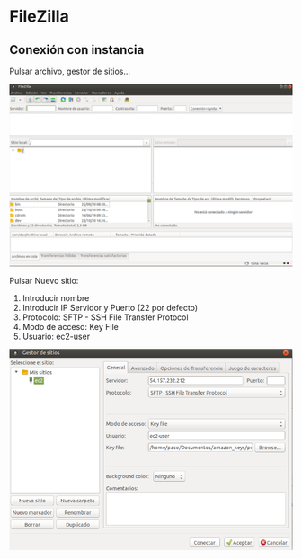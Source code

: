 # FileZilla

## Conexión con instancia
Pulsar archivo, gestor de sitios...

![imagen](img/filezilla.png)

Pulsar Nuevo sitio:
1. Introducir nombre
2. Introducir IP Servidor y Puerto (22 por defecto)
3. Protocolo: SFTP - SSH File Transfer Protocol
4. Modo de acceso: Key File
5. Usuario: ec2-user

![imagen](img/filezilla2.png)
